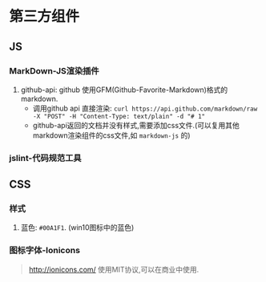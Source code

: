 # 第三方组件
## JS
### MarkDown-JS渲染插件
1. github-api: github 使用GFM(Github-Favorite-Markdown)格式的markdown.
    - 调用github api 直接渲染: `curl https://api.github.com/markdown/raw -X "POST" -H "Content-Type: text/plain" -d "# 1"`
    - github-api返回的文档并没有样式,需要添加css文件.(可以复用其他markdown渲染组件的css文件,如 `markdown-js` 的)

### jslint-代码规范工具

## CSS
### 样式
1. 蓝色: `#00A1F1`. (win10图标中的蓝色)

### 图标字体-Ionicons
> http://ionicons.com/
使用MIT协议,可以在商业中使用. 